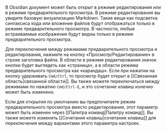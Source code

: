 В Obsidian документ может быть открыт в режиме редактирования или в режиме предварительного просмотра. В режиме редактирования вы увидите базовую визуализацию Markdown. Такие вещи как подсветка синтаксиса кода или вложение файлов будут отображаться только в режиме предварительного просмотра. В частности, любые встраиваемые изображения будут видны только в режиме предварительного просмотра.

Для переключения между режимами предварительного просмотра и редактирования, нажмите на кнопку «Просмотр/Редактирование» в строке заголовка файла. В области в режиме редактирования значок кнопки будет выглядеть как «страница», а в области режима предварительного просмотра как «карандаш». Если при нажатии на кнопку удерживать `Cmd/Ctrl`, то просмотр будет открыт в [[Связанная область|связанной области]]. Вы также можете переключаться между режимами  по нажатию `Cmd/Ctrl-E`, и это сочетание клавиш конечно может быть изменено.

Если для открытия по умолчанию вы предпочитаете режим предварительного просмотра вместо редактирования, этот параметр может быть изменен через [[Палитра команд|Палитру команд]]. Вы также можете изменить [[Сочетания клавиш|сочетание клавиш]] для переключения между вариантами этого параметра настроек.